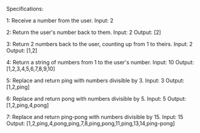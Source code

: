 Specifications:

1: Receive a number from the user.
    Input: 2

2: Return the user's number back to them.
    Input: 2 Output: [2]

3: Return 2 numbers back to the user, counting up from 1 to theirs.
    Input: 2 Output: [1,2]

4: Return a string of numbers from 1 to the user's number.
    Input: 10 Output: [1,2,3,4,5,6,7,8,9,10]

5: Replace and return ping with numbers divisible by 3.
    Input: 3 Output: [1,2,ping]

6: Replace and return pong with numbers divisible by 5.
    Input: 5 Output: [1,2,ping,4,pong]

7: Replace and return ping-pong with numbers divisible by 15.
    Input: 15 Output: [1,2,ping,4,pong,ping,7,8,ping,pong,11,ping,13,14,ping-pong]
